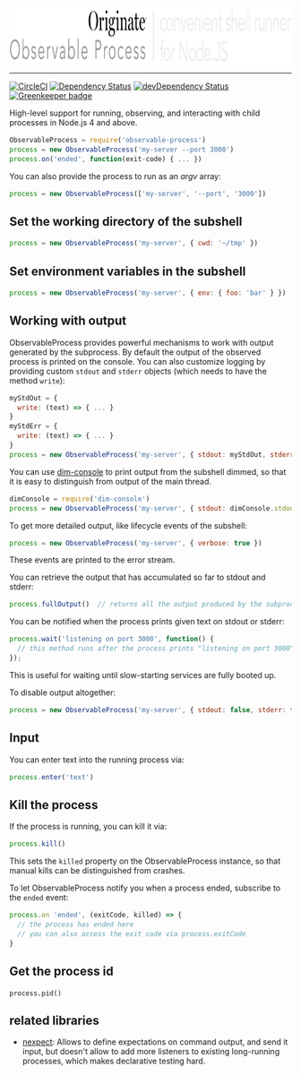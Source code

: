 <img src="documentation/logo.png" width="1026" height="100" alt="logo">
<hr>

[![CircleCI](https://circleci.com/gh/Originate/observable-process.svg?style=shield)](https://circleci.com/gh/Originate/observable-process)
[![Dependency Status](https://david-dm.org/originate/observable-process.svg)](https://david-dm.org/originate/observable-process)
[![devDependency Status](https://david-dm.org/originate/observable-process/dev-status.svg)](https://david-dm.org/originate/observable-process#info=devDependencies)
[![Greenkeeper badge](https://badges.greenkeeper.io/Originate/observable-process.svg)](https://greenkeeper.io/)



High-level support for running, observing, and interacting with child processes
in Node.js 4 and above.


```js
ObservableProcess = require('observable-process')
process = new ObservableProcess('my-server --port 3000')
process.on('ended', function(exit-code) { ... })
```

You can also provide the process to run as an _argv_ array:

```js
process = new ObservableProcess(['my-server', '--port', '3000'])
```


## Set the working directory of the subshell

```js
process = new ObservableProcess('my-server', { cwd: '~/tmp' })
```


## Set environment variables in the subshell


```js
process = new ObservableProcess('my-server', { env: { foo: 'bar' } })
```

## Working with output

ObservableProcess provides powerful mechanisms to work with output generated by the subprocess.
By default the output of the observed process is printed on the console.
You can also customize logging by providing custom `stdout` and `stderr` objects
(which needs to have the method `write`):

```js
myStdOut = {
  write: (text) => { ... }
}
myStdErr = {
  write: (text) => { ... }
}
process = new ObservableProcess('my-server', { stdout: myStdOut, stderr: myStdErr })
```

You can use [dim-console](https://github.com/kevgo/dim-console-node)
to print output from the subshell dimmed,
so that it is easy to distinguish from output of the main thread.

```js
dimConsole = require('dim-console')
process = new ObservableProcess('my-server', { stdout: dimConsole.stdout, stderr: dimConsole.stderr })
```

To get more detailed output, like lifecycle events of the subshell:

```js
process = new ObservableProcess('my-server', { verbose: true })
```
These events are printed to the error stream.

You can retrieve the output that has accumulated so far to stdout and stderr:

```js
process.fullOutput()  // returns all the output produced by the subprocess so far
```

You can be notified when the process prints given text on stdout or stderr:

```js
process.wait('listening on port 3000', function() {
  // this method runs after the process prints "listening on port 3000"
});
```

This is useful for waiting until slow-starting services are fully booted up.

To disable output altogether:

```js
process = new ObservableProcess('my-server', { stdout: false, stderr: false })
```



## Input

You can enter text into the running process via:

```js
process.enter('text')
```


## Kill the process

If the process is running, you can kill it via:

```js
process.kill()
```

This sets the `killed` property on the ObservableProcess instance,
so that manual kills can be distinguished from crashes.

To let ObservableProcess notify you when a process ended,
subscribe to the `ended` event:

```js
process.on 'ended', (exitCode, killed) => {
  // the process has ended here
  // you can also access the exit code via process.exitCode
}
```

## Get the process id

```
process.pid()
```


## related libraries

* [nexpect](https://github.com/nodejitsu/nexpect):
  Allows to define expectations on command output,
  and send it input,
  but doesn't allow to add more listeners to existing long-running processes,
  which makes declarative testing hard.
